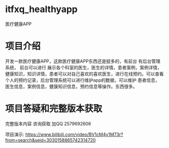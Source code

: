 # itfxq_healthyapp
医疗健康APP

# 项目介绍

开发一款医疗健康APP，这款医疗健康APP东西还是挺多的，有前台 有后台管理系统，
前台可以进行 展示各个科室的医生，医生的详情，患者案例，案例详情，健康知识，知识详情，患者可以对自己喜欢的喜欢医生，进行在线预约。可以查看个人的预约记录，后台管理系统可以进行维护app的数据，可以维护 患者信息，
医生信息，案例信息，健康知识信息，预约信息等操作。东西很多。

# 项目答疑和完整版本获取
完整版本内容 咨询获取 加QQ 2579692606

项目演示:
https://www.bilibili.com/video/BV1cM4y1M73r?from=search&seid=3030158865742314720
